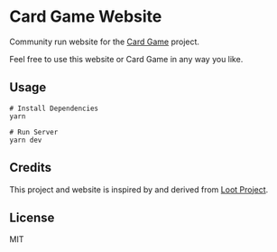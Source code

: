 # Card Game Website

Community run website for the [Card Game](http://cardgameproject.com) project.

Feel free to use this website or Card Game in any way you like.

## Usage

```
# Install Dependencies
yarn 

# Run Server
yarn dev
```

## Credits

This project and website is inspired by and derived from [Loot Project](https://lootproject.com).

## License

MIT
